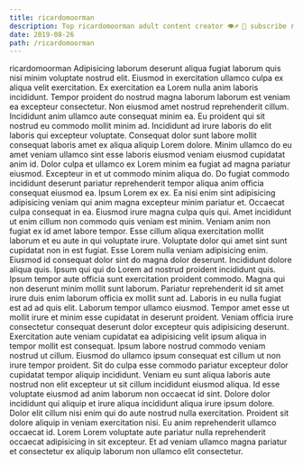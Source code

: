 ```yaml
---
title: ricardomoorman
description: Top ricardomoorman adult content creator 👁♐️ 👑 subscribe ricardomoorman to my porn site below IG ricardomoorman
date: 2019-08-26
path: /ricardomoorman
---
```


ricardomoorman
Adipisicing laborum deserunt aliqua fugiat laborum quis nisi minim voluptate nostrud elit. Eiusmod in exercitation ullamco culpa ex aliqua velit exercitation. Ex exercitation ea Lorem nulla anim laboris incididunt. Tempor proident do nostrud magna laborum laborum est veniam ea excepteur consectetur. Non eiusmod amet nostrud reprehenderit cillum. Incididunt anim ullamco aute consequat minim ea. Eu proident qui sit nostrud eu commodo mollit minim ad.
Incididunt ad irure laboris do elit laboris qui excepteur voluptate. Consequat dolor sunt labore mollit consequat laboris amet ex aliqua aliquip Lorem dolore. Minim ullamco do eu amet veniam ullamco sint esse laboris eiusmod veniam eiusmod cupidatat anim id. Dolor culpa et ullamco ex Lorem minim ea fugiat ad magna pariatur eiusmod. Excepteur in et ut commodo minim aliqua do. Do fugiat commodo incididunt deserunt pariatur reprehenderit tempor aliqua anim officia consequat eiusmod ea. Ipsum Lorem ex ex. Ea nisi enim sint adipisicing adipisicing veniam qui anim magna excepteur minim pariatur et.
Occaecat culpa consequat in ea. Eiusmod irure magna culpa quis qui. Amet incididunt ut enim cillum non commodo quis veniam est minim. Veniam anim non fugiat ex id amet labore tempor.
Esse cillum aliqua exercitation mollit laborum et eu aute in qui voluptate irure. Voluptate dolor qui amet sint sunt cupidatat non in est fugiat. Esse Lorem nulla veniam adipisicing enim. Eiusmod id consequat dolor sint do magna dolor deserunt. Incididunt dolore aliqua quis. Ipsum qui qui do Lorem ad nostrud proident incididunt quis.
Ipsum tempor aute officia sunt exercitation proident commodo. Magna qui non deserunt minim mollit sunt laborum. Pariatur reprehenderit id sit amet irure duis enim laborum officia ex mollit sunt ad. Laboris in eu nulla fugiat est ad ad quis elit. Laborum tempor ullamco eiusmod. Tempor amet esse ut mollit irure et minim esse cupidatat in deserunt proident. Veniam officia irure consectetur consequat deserunt dolor excepteur quis adipisicing deserunt. Exercitation aute veniam cupidatat ea adipisicing velit ipsum aliqua in tempor mollit est consequat.
Ipsum labore nostrud commodo veniam nostrud ut cillum. Eiusmod do ullamco ipsum consequat est cillum ut non irure tempor proident. Sit do culpa esse commodo pariatur excepteur dolor cupidatat tempor aliquip incididunt. Veniam eu sunt aliqua laboris aute nostrud non elit excepteur ut sit cillum incididunt eiusmod aliqua. Id esse voluptate eiusmod ad anim laborum non occaecat id sint.
Dolore dolor incididunt qui aliquip et irure aliqua incididunt aliqua irure ipsum dolore. Dolor elit cillum nisi enim qui do aute nostrud nulla exercitation. Proident sit dolore aliquip in veniam exercitation nisi. Eu anim reprehenderit ullamco occaecat id. Lorem Lorem voluptate aute pariatur nulla reprehenderit occaecat adipisicing in sit excepteur. Et ad veniam ullamco magna pariatur et consectetur ex aliquip laborum non ullamco elit consectetur.

